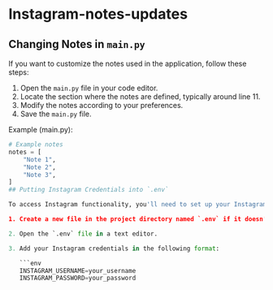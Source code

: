 # Instagram-notes-updates

## Changing Notes in `main.py`

If you want to customize the notes used in the application, follow these steps:

1. Open the `main.py` file in your code editor.
2. Locate the section where the notes are defined, typically around line 11.
3. Modify the notes according to your preferences.
4. Save the `main.py` file.

Example (main.py):

```python
# Example notes
notes = [
    "Note 1",
    "Note 2",
    "Note 3",
]
## Putting Instagram Credentials into `.env`

To access Instagram functionality, you'll need to set up your Instagram credentials in a `.env` file. Follow these steps:

1. Create a new file in the project directory named `.env` if it doesn't already exist.

2. Open the `.env` file in a text editor.

3. Add your Instagram credentials in the following format:

   ```env
   INSTAGRAM_USERNAME=your_username
   INSTAGRAM_PASSWORD=your_password
